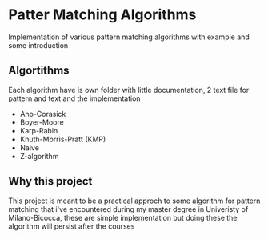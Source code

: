 # Patter Matching Algorithms
Implementation of various pattern matching algorithms with example and some introduction

## Algortithms 

Each algorithm have is own folder with little documentation, 2 text file for pattern and text and the implementation

- Aho-Corasick
- Boyer-Moore
- Karp-Rabin
- Knuth-Morris-Pratt (KMP)
- Naive
- Z-algorithm

## Why this project

This project is meant to be a practical approch to some algorithm for pattern matching that i've encountered during my master degree in Univeristy of Milano-Bicocca, these are simple implementation but doing these the algorithm will persist after the courses
